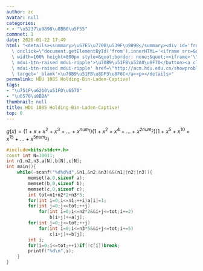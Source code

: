 ```yaml
---
author: zc
avatar: null
categories:
- - "\u5237\u9898\u8BB0\u5F55"
commnet: 1
date: 2020-01-22 17:49
html: "<details><summary>\u67E5\u770B\u539F\u9898</summary><div id='from'></div><p><button\
  \ onclick=\"document.getElementById('from').innerHTML='<iframe src=&quot;http://acm.hdu.edu.cn/showproblem.php?pid=1085&quot;\
  \ width=100% height=800px style=&quot;border: none;&quot;><iframe>'\" class='mdui-btn\
  \ mdui-btn-raised mdui-ripple'>\u70B9\u51FB\u52A0\u8F7D</button><a class='mdui-btn\
  \ mdui-btn-raised mdui-ripple' href=\"http://acm.hdu.edu.cn/showproblem.php?pid=1085\"\
  \ target='_blank'>\u70B9\u51FB\u8DF3\u8F6C</a><p></details>"
permalink: HDU 1085 Holding-Bin-Laden-Captive!
tags:
- "\u751F\u6210\u51FD\u6570"
- "\u6570\u8BBA"
thumbnail: null
title: HDU 1085 Holding-Bin-Laden-Captive!
top: 0
---
```

$g(x)=(1+x+x^2+x^3+...+x^{num_1})(1+x^2+x^4+...+x^{2num_2})(1+x^5+x^{10}+x^{15}+...+x^{5num_3})$
```cpp
#include<bits/stdc++.h>
const int N=10011;
int n1,n2,n3,a[N],b[N],c[N];
int main(){
    while(~scanf("%d%d%d",&n1,&n2,&n3)&&(n1||n2||n3)){
        memset(a,0,sizeof a);
        memset(b,0,sizeof b);
        memset(c,0,sizeof c);
        int tot=n1+n2*2+n3*5;
        for(int i=0;i<=n1;++i)a[i]=1;
        for(int j=0;j<=tot;++j)
            for(int i=0;i<=n2*2&&i+j<=tot;i+=2)
                b[i+j]+=a[j];
        for(int j=0;j<=tot;++j)
            for(int i=0;i<=n3*5&&i+j<=tot;i+=5)
                c[i+j]+=b[j];
        int i;
        for(i=0;i<=tot;++i)if(!c[i])break;
        printf("%d\n",i);
    }
}
```
